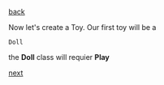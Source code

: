 [back](./page02.md)

Now let's create a Toy. Our first toy will be a 

```
Doll
```

the **Doll** class will requier **Play**

[next](./page04.md)

